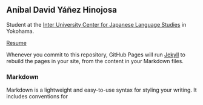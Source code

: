 ## Aníbal David Yáñez Hinojosa

Student at the [Inter University Center for Japanese Language Studies](https://web.stanford.edu/dept/IUC/cgi-bin/) in Yokohama.

[Resume](ResumeAnibal.pdf)

Whenever you commit to this repository, GitHub Pages will run [Jekyll](https://jekyllrb.com/) to rebuild the pages in your site, from the content in your Markdown files.

### Markdown

Markdown is a lightweight and easy-to-use syntax for styling your writing. It includes conventions for
